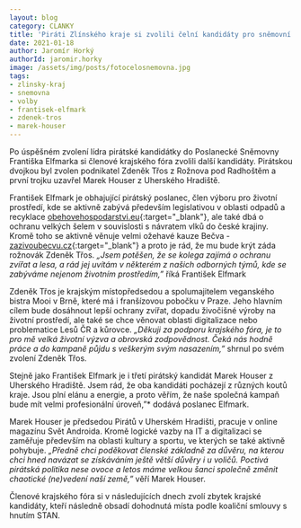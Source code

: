 ```yaml
---
layout: blog
category: CLANKY
title: 'Piráti Zlínského kraje si zvolili čelní kandidáty pro sněmovní volby'
date: 2021-01-18
author: Jaromír Horký
authorId: jaromir.horky
image: /assets/img/posts/fotocelosnemovna.jpg
tags: 
- zlinsky-kraj
- snemovna
- volby
- frantisek-elfmark
- zdenek-tros
- marek-houser
---
```


Po úspěšném zvolení lídra pirátské kandidátky do Poslanecké Sněmovny Františka Elfmarka si členové krajského fóra zvolili další kandidáty. Pirátskou dvojkou byl zvolen podnikatel Zdeněk Třos z Rožnova pod Radhoštěm a první trojku uzavřel Marek Houser z Uherského Hradiště.

František Elfmark  je obhajující pirátský poslanec, člen výboru pro životní prostředí, kde se aktivně zabývá především  legislativou v oblasti odpadů a recyklace [obehovehospodarstvi.eu](https://www.obehovehospodarstvi.eu){:target="_blank"}, ale také dbá o ochranu velkých šelem v souvislosti s návratem vlků do české krajiny. Kromě toho se aktivně věnuje velmi ožehavé kauze Bečva - [zazivoubecvu.cz](https://zazivoubecvu.cz){:target="_blank"} a proto je rád, že mu bude krýt záda rožnovák Zdeněk Třos. *„Jsem potěšen, že se kolega zajímá o ochranu zvířat a lesa, a rád jej uvítám v některém z našich odborných týmů, kde se zabýváme nejenom životním prostředím,”* říká František Elfmark

Zdeněk Třos je krajským místopředsedou a spolumajitelem veganského bistra Mooi v Brně, které má i franšízovou pobočku v Praze. Jeho hlavním cílem bude dosáhnout lepší ochrany zvířat, dopadu živočišné výroby na životní prostředí, ale také se chce věnovat oblasti digitalizace nebo problematice Lesů ČR a kůrovce. *„Děkuji za podporu krajského fóra, je to pro mě velká životní výzva a obrovská zodpovědnost. Čeká nás hodně práce a do kampaně půjdu s veškerým svým nasazením,”* shrnul po svém zvolení Zdeněk Třos.

Stejně jako František Elfmark je i třetí pirátský kandidát Marek Houser z Uherského Hradiště. Jsem rád, že oba kandidáti pocházejí z různých koutů kraje. Jsou plní elánu a energie, a proto věřím, že naše společná kampaň bude mít velmi profesionální úroveň,”* dodává poslanec Elfmark.

Marek Houser je předsedou Pirátů v Uherském Hradišti, pracuje v online magazínu Svět Androida. Kromě logické vazby na IT a digitalizaci se zaměřuje především na oblasti kultury a sportu, ve kterých se také aktivně pohybuje. *„Předně chci poděkovat členské základně za důvěru, na kterou chci hned navázat se získáváním ještě větší důvěry i u voličů. Poctivá pirátská politika nese ovoce a letos máme velkou šanci společně změnit chaotické (ne)vedení naší země,”* věří Marek Houser.

Členové krajského fóra si v následujících dnech zvolí zbytek krajské kandidáty, kteří následně obsadí dohodnutá místa podle koaliční smlouvy s hnutím STAN.
